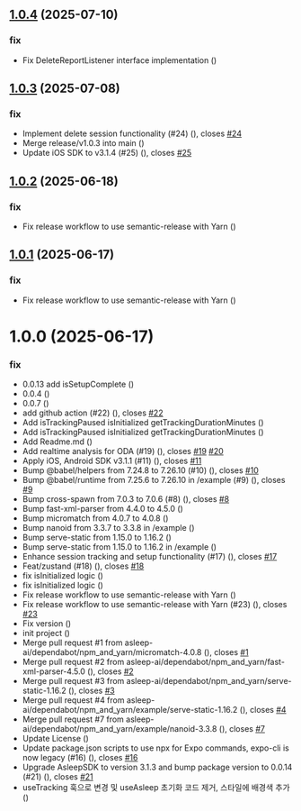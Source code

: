 ## [1.0.4](https://github.com/asleep-ai/asleep-sdk-react-native/compare/v1.0.3...v1.0.4) (2025-07-10)


### fix

* Fix DeleteReportListener interface implementation ([](https://github.com/asleep-ai/asleep-sdk-react-native/commit/4349a9066db56c9a8a1508aa2874a543d5a58bd6))

## [1.0.3](https://github.com/asleep-ai/asleep-sdk-react-native/compare/v1.0.2...v1.0.3) (2025-07-08)


### fix

* Implement delete session functionality (#24) ([](https://github.com/asleep-ai/asleep-sdk-react-native/commit/ed5b759cf4957e830844cb715498ec6dbf5841e9)), closes [#24](https://github.com/asleep-ai/asleep-sdk-react-native/issues/24)
* Merge release/v1.0.3 into main ([](https://github.com/asleep-ai/asleep-sdk-react-native/commit/cff99261db3030154e819f2e9933407837e4707a))
* Update iOS SDK to v3.1.4 (#25) ([](https://github.com/asleep-ai/asleep-sdk-react-native/commit/f9b4bf198f5c3b38df7c0510d0015dbfa5da4607)), closes [#25](https://github.com/asleep-ai/asleep-sdk-react-native/issues/25)

## [1.0.2](https://github.com/asleep-ai/asleep-sdk-react-native/compare/v1.0.1...v1.0.2) (2025-06-18)


### fix

* Fix release workflow to use semantic-release with Yarn ([](https://github.com/asleep-ai/asleep-sdk-react-native/commit/f1c8d1b3fb86f10a21c661f3c295b888859baafa))

## [1.0.1](https://github.com/asleep-ai/asleep-sdk-react-native/compare/v1.0.0...v1.0.1) (2025-06-17)


### fix

* Fix release workflow to use semantic-release with Yarn ([](https://github.com/asleep-ai/asleep-sdk-react-native/commit/535bc7e6d222be0ebffe029731daf77e80647dce))

# 1.0.0 (2025-06-17)


### fix

* 0.0.13 add isSetupComplete ([](https://github.com/asleep-ai/asleep-sdk-react-native/commit/461cd0e9ff62dec74f99709a3ab0ef36c2b01d1c))
* 0.0.4 ([](https://github.com/asleep-ai/asleep-sdk-react-native/commit/5ed45984b5324d3097a7d7fa64d9b7c2014429dc))
* 0.0.7 ([](https://github.com/asleep-ai/asleep-sdk-react-native/commit/6fc466af0a1e9104bb6c3d936dd3b61e3db0ca8b))
* add github action (#22) ([](https://github.com/asleep-ai/asleep-sdk-react-native/commit/2c3d9280988e2a1b11154349cddcbd342ebe06bf)), closes [#22](https://github.com/asleep-ai/asleep-sdk-react-native/issues/22)
* Add isTrackingPaused isInitialized getTrackingDurationMinutes ([](https://github.com/asleep-ai/asleep-sdk-react-native/commit/dc3920dafbcd0625c3fe36c3d00234f8d7c92295))
* Add isTrackingPaused isInitialized getTrackingDurationMinutes ([](https://github.com/asleep-ai/asleep-sdk-react-native/commit/dc2af995f679f61be81968dd8d6aecd6233257e1))
* Add Readme.md ([](https://github.com/asleep-ai/asleep-sdk-react-native/commit/6c50de3121f754f21f8a76e8234d89333314951c))
* Add realtime analysis for ODA (#19) ([](https://github.com/asleep-ai/asleep-sdk-react-native/commit/3cc1242f21a16bdd4e146469c453b94326f0eac4)), closes [#19](https://github.com/asleep-ai/asleep-sdk-react-native/issues/19) [#20](https://github.com/asleep-ai/asleep-sdk-react-native/issues/20)
* Apply iOS, Android SDK v3.1.1 (#11) ([](https://github.com/asleep-ai/asleep-sdk-react-native/commit/e374ea0cbecbaeef75efbe12e2b5e8713e0f36d4)), closes [#11](https://github.com/asleep-ai/asleep-sdk-react-native/issues/11)
* Bump @babel/helpers from 7.24.8 to 7.26.10 (#10) ([](https://github.com/asleep-ai/asleep-sdk-react-native/commit/39a1d6709fe50015ff19a68b747fb9a021674a75)), closes [#10](https://github.com/asleep-ai/asleep-sdk-react-native/issues/10)
* Bump @babel/runtime from 7.25.6 to 7.26.10 in /example (#9) ([](https://github.com/asleep-ai/asleep-sdk-react-native/commit/79f6855788612497982e8d7ab46d0029d5aff204)), closes [#9](https://github.com/asleep-ai/asleep-sdk-react-native/issues/9)
* Bump cross-spawn from 7.0.3 to 7.0.6 (#8) ([](https://github.com/asleep-ai/asleep-sdk-react-native/commit/d28d41f5384f39f2776307c3485a1f446afb2d1a)), closes [#8](https://github.com/asleep-ai/asleep-sdk-react-native/issues/8)
* Bump fast-xml-parser from 4.4.0 to 4.5.0 ([](https://github.com/asleep-ai/asleep-sdk-react-native/commit/91ff087453b33bbb71a4b0d948908f049d41ecf3))
* Bump micromatch from 4.0.7 to 4.0.8 ([](https://github.com/asleep-ai/asleep-sdk-react-native/commit/6f40058d4d971b15bce9c650a413644d09a814d1))
* Bump nanoid from 3.3.7 to 3.3.8 in /example ([](https://github.com/asleep-ai/asleep-sdk-react-native/commit/595e6354b7a682bdf199178db5ae7231f75f0474))
* Bump serve-static from 1.15.0 to 1.16.2 ([](https://github.com/asleep-ai/asleep-sdk-react-native/commit/bdb015fb17ad263fc498ad111c5ce02c8cf6e8d0))
* Bump serve-static from 1.15.0 to 1.16.2 in /example ([](https://github.com/asleep-ai/asleep-sdk-react-native/commit/587c81a8f2acea6fbeea46fe8a53350102d56680))
* Enhance session tracking and setup functionality (#17) ([](https://github.com/asleep-ai/asleep-sdk-react-native/commit/ef7bea220617918cd0e49c307309792c622a0c57)), closes [#17](https://github.com/asleep-ai/asleep-sdk-react-native/issues/17)
* Feat/zustand (#18) ([](https://github.com/asleep-ai/asleep-sdk-react-native/commit/429a24db9b3424adfe3922f90ce9aac758e89862)), closes [#18](https://github.com/asleep-ai/asleep-sdk-react-native/issues/18)
* fix isInitialized logic ([](https://github.com/asleep-ai/asleep-sdk-react-native/commit/76b6fb677386aa7e7de527fd3b2d644546b0f5a8))
* fix isInitialized logic ([](https://github.com/asleep-ai/asleep-sdk-react-native/commit/5fb64f2e6f161869fbcdcf624c46ee9f1e9a5d9d))
* Fix release workflow to use semantic-release with Yarn ([](https://github.com/asleep-ai/asleep-sdk-react-native/commit/8a674962c9e091a759f3f4ccdecafceaa9dff8e0))
* Fix release workflow to use semantic-release with Yarn (#23) ([](https://github.com/asleep-ai/asleep-sdk-react-native/commit/959771bc8c59ecf8db76e28fcc6dd17caee6c277)), closes [#23](https://github.com/asleep-ai/asleep-sdk-react-native/issues/23)
* Fix version ([](https://github.com/asleep-ai/asleep-sdk-react-native/commit/cdb9258bb255bc711eb4ac2d4b5211ea54543cc6))
* init project ([](https://github.com/asleep-ai/asleep-sdk-react-native/commit/9f7a63fbbd945c393bd6b716089f3c6118e9ba65))
* Merge pull request #1 from asleep-ai/dependabot/npm_and_yarn/micromatch-4.0.8 ([](https://github.com/asleep-ai/asleep-sdk-react-native/commit/581a1f063b18995a5baf2919d5558af5b4771f4c)), closes [#1](https://github.com/asleep-ai/asleep-sdk-react-native/issues/1)
* Merge pull request #2 from asleep-ai/dependabot/npm_and_yarn/fast-xml-parser-4.5.0 ([](https://github.com/asleep-ai/asleep-sdk-react-native/commit/21ce0936f2d8a76b60908001288b3f4a59106dd4)), closes [#2](https://github.com/asleep-ai/asleep-sdk-react-native/issues/2)
* Merge pull request #3 from asleep-ai/dependabot/npm_and_yarn/serve-static-1.16.2 ([](https://github.com/asleep-ai/asleep-sdk-react-native/commit/20a5ce510fc9083912513854d5904fdbf783a21a)), closes [#3](https://github.com/asleep-ai/asleep-sdk-react-native/issues/3)
* Merge pull request #4 from asleep-ai/dependabot/npm_and_yarn/example/serve-static-1.16.2 ([](https://github.com/asleep-ai/asleep-sdk-react-native/commit/132c63333f7ad365f9ed7c665d7fcc873f207cc2)), closes [#4](https://github.com/asleep-ai/asleep-sdk-react-native/issues/4)
* Merge pull request #7 from asleep-ai/dependabot/npm_and_yarn/example/nanoid-3.3.8 ([](https://github.com/asleep-ai/asleep-sdk-react-native/commit/dcd7a282349bb75b69ef6fada7ed0ebc417b09df)), closes [#7](https://github.com/asleep-ai/asleep-sdk-react-native/issues/7)
* Update License ([](https://github.com/asleep-ai/asleep-sdk-react-native/commit/8b1854ded091203d8f7c53b6692c58f6c010dba1))
* Update package.json scripts to use npx for Expo commands, expo-cli is now legacy (#16) ([](https://github.com/asleep-ai/asleep-sdk-react-native/commit/d79c10049aca7be6e51ca73acd07c850676b4b8c)), closes [#16](https://github.com/asleep-ai/asleep-sdk-react-native/issues/16)
* Upgrade AsleepSDK to version 3.1.3 and bump package version to 0.0.14 (#21) ([](https://github.com/asleep-ai/asleep-sdk-react-native/commit/121606af98be62dea41d0cc51a18c4a2dc30ee84)), closes [#21](https://github.com/asleep-ai/asleep-sdk-react-native/issues/21)
* useTracking 훅으로 변경 및 useAsleep 초기화 코드 제거, 스타일에 배경색 추가 ([](https://github.com/asleep-ai/asleep-sdk-react-native/commit/4993a3c91fe85fb42e8668e503de3b8c6b773315))
